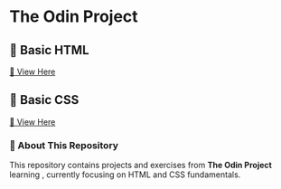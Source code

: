 # The Odin Project  

## 🔹 Basic HTML  
[📌 View Here](https://aswaninitigya.github.io/TheOdinProject/01_recipes_html/)  

## 🔹 Basic CSS  
[📌 View Here](https://aswaninitigya.github.io/TheOdinProject/01_recipes_htmlCSS/)  

### 📌 About This Repository  
This repository contains projects and exercises from **The Odin Project** learning , currently focusing on HTML and CSS fundamentals.
